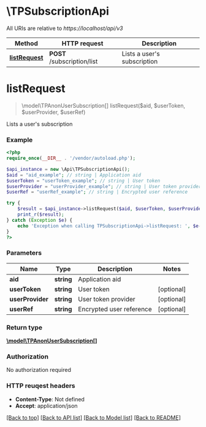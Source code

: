 # \TPSubscriptionApi

All URIs are relative to *https://localhost/api/v3*

Method | HTTP request | Description
------------- | ------------- | -------------
[**listRequest**](TPSubscriptionApi.md#listRequest) | **POST** /subscription/list | Lists a user&#39;s subscription


# **listRequest**
> \model\TPAnonUserSubscription[] listRequest($aid, $userToken, $userProvider, $userRef)

Lists a user's subscription



### Example 
```php
<?php
require_once(__DIR__ . '/vendor/autoload.php');

$api_instance = new \Api\TPSubscriptionApi();
$aid = "aid_example"; // string | Application aid
$userToken = "userToken_example"; // string | User token
$userProvider = "userProvider_example"; // string | User token provider
$userRef = "userRef_example"; // string | Encrypted user reference

try { 
    $result = $api_instance->listRequest($aid, $userToken, $userProvider, $userRef);
    print_r($result);
} catch (Exception $e) {
    echo 'Exception when calling TPSubscriptionApi->listRequest: ', $e->getMessage(), "\n";
}
?>
```

### Parameters

Name | Type | Description  | Notes
------------- | ------------- | ------------- | -------------
 **aid** | **string**| Application aid | 
 **userToken** | **string**| User token | [optional] 
 **userProvider** | **string**| User token provider | [optional] 
 **userRef** | **string**| Encrypted user reference | [optional] 

### Return type

[**\model\TPAnonUserSubscription[]**](TPAnonUserSubscription.md)

### Authorization

No authorization required

### HTTP reuqest headers

 - **Content-Type**: Not defined
 - **Accept**: application/json

[[Back to top]](#) [[Back to API list]](../README.md#documentation-for-api-endpoints) [[Back to Model list]](../README.md#documentation-for-models) [[Back to README]](../README.md)

